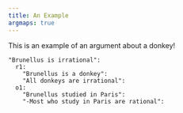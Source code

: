 ```yaml
---
title: An Example
argmaps: true
---
```


This is an example of an argument about a donkey!

``` {.argmap name="An argument about a donkey" to="js"}
"Brunellus is irrational":
  r1:
    "Brunellus is a donkey":
    "All donkeys are irrational":
  o1:
    "Brunellus studied in Paris":
    "-Most who study in Paris are rational":
```
